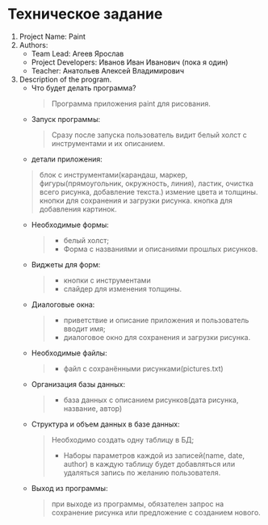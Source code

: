 # Техническое задание


1. Project Name: Paint
2. Authors:	
   - Team Lead: Агеев  Ярослав
   - Project Developers: Иванов Иван Иванович (пока я один) 
   - Teacher: Анатольев Алексей Владимирович
3. Description of the program. 
   - Что будет делать программа? 
       > Программа приложения paint для рисования.
   - Запуск программы: 
       > Сразу после запуска пользователь видит белый холст с инструментами и их описанием.
   - детали приложения:
   > блок с инструментами(карандаш, маркер, фигуры(прямоугольник, окружность, линия), ластик, очистка всего рисунка, добавление текста.)
   > измение цвета и толщины.
   > кнопки для сохранения и загрузки рисунка.
   > кнопка для добавления картинок.
   - Необходимые формы:
       > - белый холст;
       > - Форма с названиями и описаниями прошлых рисунков.
   - Виджеты для форм:
       > - кнопки с инструментами
       > - слайдер для изменения толщины.
   - Диалоговые окна:
       > - приветствие и описание приложения и пользователь вводит имя;
       > -  диалоговое окно для сохранения и загрузки рисунка.
   - Необходимые файлы: 
       > - файл c сохранёнными рисунками(pictures.txt)
   - Организация базы данных: 
       > - база данных с описанием рисунков(дата рисунка, название, автор)
   - Структура и объем данных в базе данных: 
       > Необходимо создать одну таблицу в БД;
       > - Наборы параметров каждой из записей(name, date, author)
       > в каждую таблицу будет добавляться или удаляться запись по желанию пользователя.
   - Выход из программы:
       > при выходе из программы, обязателен запрос на сохранение рисунка или предложение с созданием нового.
